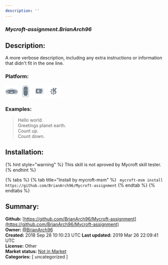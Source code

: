 ```yaml
---
description: ''
---
```


### _Mycroft-assignment.BrianArch96_  
## Description:  
A more verbose description, including any extra instructions or
information that didn't fit in the one line.  
  
  
### Platform:  
 ![Mark I](../.gitbook/assets/mark-1-icon.png)  ![Mark II](../.gitbook/assets/mark-2-icon.png)  ![Picroft](../.gitbook/assets/picroft-icon.png)  ![plasmoid](../.gitbook/assets/kde.png)   
### Examples:  
> Hello world.  
> Greetings planet earth.  
> Count up.  
> Count down.  
  
## Installation:  
{% hint style="warning" %}
This skill is not aproved by Mycroft skill tester.
{% endhint %}
    
{% tabs %}
{% tab title="Install by mycroft-msm" %}
``` mycroft-msm install https://github.com/BrianArch96/Mycroft-assignment```
{% endtab %}
  {% endtabs %}
    
## Summary:  
**Github:** [https://github.com/BrianArch96/Mycroft-assignment](https://github.com/BrianArch96/Mycroft-assignment)  
**Owner:** [@BrianArch96](https://github.com/BrianArch96)  
**Created:** 2018 Sep 28 10:10:23 UTC  **Last updated:** 2019 Mar 26 22:09:41 UTC  
**License:** Other  
**Market status:** [Not in Market](https://market.mycroft.ai/skill/)  
**Categories:** [ uncategorized ]   
